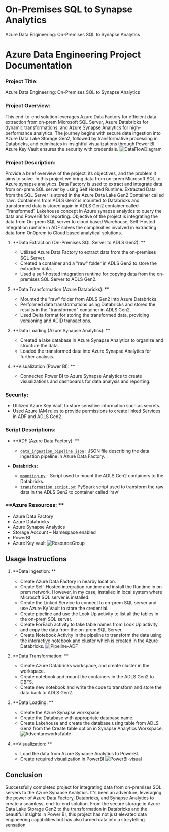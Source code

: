 # On-Premises SQL to Synapse Analytics
Azure Data Engineering: On-Premises SQL to Synapse Analytics
# Azure Data Engineering Project Documentation


### Project Title:
Azure Data Engineering: On-Premises SQL to Synapse Analytics

### Project Overview:
This end-to-end solution leverages Azure Data Factory for efficient data extraction from on-prem Microsoft SQL Server, Azure Databricks for dynamic transformations, and Azure Synapse Analytics for high-performance analytics. The journey begins with secure data ingestion into Azure Data Lake Storage Gen2, followed by transformative processing in Databricks, and culminates in insightful visualizations through Power BI. Azure Key Vault ensures the security with credentials.
![DataFlowDiagram](https://github.com/NikhilHanumanthaiah/On-Premises-SQL-to-Synapse-Analytics/assets/146332720/d203de55-5957-4032-8596-97446ee525fb)

### Project Description:
Provide a brief overview of the project, its objectives, and the problem it aims to solve.
In this project we bring data from on-prem Microsoft SQL to Azure synapse analytics. Data Factory is used to extract and integrate data from on-prem SQL server by using Self Hosted Runtime. Extracted Data from the SQL Server is stored in the Azure Data Lake Gen2 Container called ‘raw’. Containers from ADLS Gen2 is mounted to Databricks and transformed data is stored again in ADLS Gen2 container called ‘Transformed’. Lakehouse concept in Azure synapse analytics to query the data and PowerBI for reporting.
Objective of the project is integrating the data from On-prem SQL server to cloud based Warehouse, Self-Hosted Integration runtime in ADF solves the complexities involved in extracting data form On0prem to Cloud based analytical solutions.
 
1. **Data Extraction (On-Premises SQL Server to ADLS Gen2): **
   - Utilized Azure Data Factory to extract data from the on-premises SQL Server.
   - Created a container and a "raw" folder in ADLS Gen2 to store the extracted data.
   - Used a self-hosted integration runtime for copying data from the on-premises SQL Server to ADLS Gen2.

2. **Data Transformation (Azure Databricks): **
   - Mounted the "raw" folder from ADLS Gen2 into Azure Databricks.
   - Performed data transformations using Databricks and stored the results in the "transformed" container in ADLS Gen2.
   - Used Delta format for storing the transformed data, providing versioning and ACID transactions.

3. **Data Loading (Azure Synapse Analytics): **
   - Created a lake database in Azure Synapse Analytics to organize and structure the data.
   - Loaded the transformed data into Azure Synapse Analytics for further analysis.

4. **Visualization (Power BI): **
   - Connected Power BI to Azure Synapse Analytics to create visualizations and dashboards for data analysis and reporting.

### Security:

- Utilized Azure Key Vault to store sensitive information such as secrets.
- Used Azure IAM rules to provide permissions to create linked Services in ADF and ADLS Gen2.


### Script Descriptions:

- **ADF (Azure Data Factory): **
    - [`data_ingestion_pipeline.json`](/Docs/Scripts/ADF/data_ingestion_pipline.json) : JSON file describing the data ingestion pipeline in Azure Data Factory.

- **Databricks:**
     - [`mounting.py`](/Docs/Scripts/Databrics/storage_mounting.ipynb) - Script used to mount the ADLS Gen2 containers to the Databricks.
     - [`transformation_script.py`](/Docs/Scripts/Databrics/transformation_script.ipynb): PySpark script used to transform the raw data in the ADLS Gen2 to container called ‘raw’


### **Azure Resources: **
- Azure Data Factory
- Azure Databricks
- Azure Synapse Analytics
- Storage Account – Namespace enabled
- PowerBI
- Azure Key vault
 ![ResourceGroup](https://github.com/NikhilHanumanthaiah/On-Premises-SQL-to-Synapse-Analytics/assets/146332720/45ee4319-9fa0-4182-bab7-86f76b355315)

## Usage Instructions

1. **Data Ingestion: **
   - Create Azure Data Factory in nearby location.
   - Create Self-Hosted integration runtime and install the Runtime in on-prem network. However, in my case, installed in local system where Microsoft SQL server is installed.
   - Create the Linked Service to connect to on-prem SQL server and use Azure Ky Vault to store the credential.
   - Create pipeline and use the Look Up activity to list all the tables in the on-prem SQL server.
   - Create ForEach activity to take table names from Look Up activity and copy the data from the on-prem SQL Server.
   - Create Notebook Activity in the pipeline to transform the data using the interactive notebook and cluster which is created in the Azure Databricks.
 ![Pipeline-ADF](https://github.com/NikhilHanumanthaiah/On-Premises-SQL-to-Synapse-Analytics/assets/146332720/88bb1947-8b90-481f-9073-f9abdc915800)

2. **Data Transformation: **
   - Create Azure Databricks workspace, and create cluster in the workspace.
   - Create notebook and mount the containers in the ADLS Gen2 to DBFS.
   - Create new notebook and write the code to transform and store the data back to ADLS Gen2.

3. **Data Loading: **
   - Create the Azure Synapse workspace.
   - Create the Database with appropriate database name.
   - Create Lakehouse and create the database using table from ADLS Gen2 from the Create table option in Synapse Analytics Workspace.
 ![AdventureworksTable](https://github.com/NikhilHanumanthaiah/On-Premises-SQL-to-Synapse-Analytics/assets/146332720/4c5be9ae-cf36-42e1-b60a-d4419ba85ff5)

4. **Visualization: **
   - Load the data from Azure Synapse Analytics to PowerBI.
   - Create required visualization in PowerBI
 ![PowerBi-visual](https://github.com/NikhilHanumanthaiah/On-Premises-SQL-to-Synapse-Analytics/assets/146332720/d312ca17-f33e-4795-9e33-04a138906ea8)

## Conclusion

Successfully completed project for integrating data from on-premises SQL servers to the Azure Synapse Analytics. It's been an adventure, leveraging the power of Azure Data Factory, Databricks, and Synapse Analytics to create a seamless, end-to-end solution. From the secure storage in Azure Data Lake Storage Gen2 to the transformation in Databricks and the beautiful insights in Power BI, this project has not just elevated data engineering capabilities but has also turned data into a storytelling sensation
